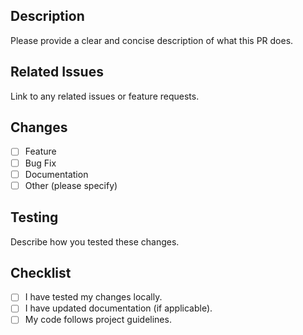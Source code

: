## Description
Please provide a clear and concise description of what this PR does.

## Related Issues
Link to any related issues or feature requests.

## Changes
- [ ] Feature
- [ ] Bug Fix
- [ ] Documentation
- [ ] Other (please specify)

## Testing
Describe how you tested these changes.

## Checklist
- [ ] I have tested my changes locally.
- [ ] I have updated documentation (if applicable).
- [ ] My code follows project guidelines.
